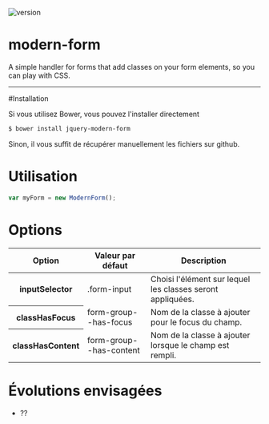 ![version](https://img.shields.io/badge/version-4.0.0-orange.svg?style=flat-square)

# modern-form

A simple handler for forms that add classes on your form elements, so you can play with CSS.

---

#Installation

Si vous utilisez Bower, vous pouvez l'installer directement

```bash
$ bower install jquery-modern-form
```

Sinon, il vous suffit de récupérer manuellement les fichiers sur github.

# Utilisation

```javascript
var myForm = new ModernForm();
```

# Options
<table>
	<thead>
		<tr>
			<th>Option</th>
			<th>Valeur par défaut</th>
			<th>Description</th>
		</tr>
	</thead>
	<tbody>
		<tr>
			<th>inputSelector</th>
			<td>.form-input</td>
			<td>Choisi l'élément sur lequel les classes seront appliquées.</td>
		</tr>
		<tr>
			<th>classHasFocus</th>
			<td>form-group--has-focus</td>
			<td>Nom de la classe à ajouter pour le focus du champ.</td>
		</tr>
		<tr>
			<th>classHasContent</th>
			<td>form-group--has-content</td>
			<td>Nom de la classe à ajouter lorsque le champ est rempli.</td>
		</tr>
	</tbody>
</table>

# Évolutions envisagées
* ??
